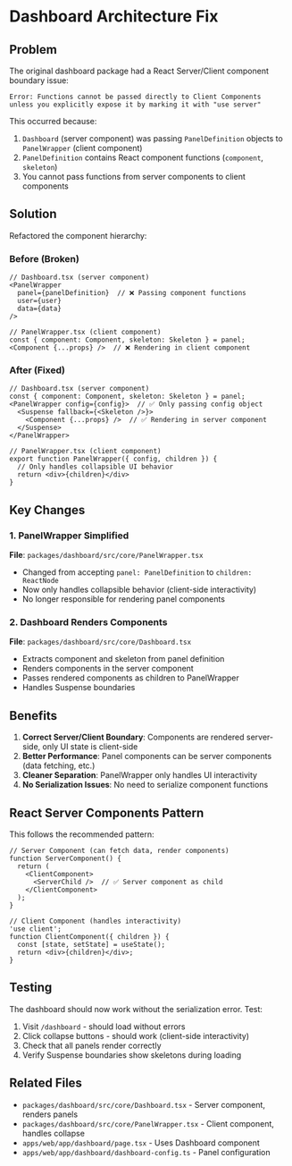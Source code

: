 # Dashboard Architecture Fix

## Problem

The original dashboard package had a React Server/Client component boundary issue:

```
Error: Functions cannot be passed directly to Client Components 
unless you explicitly expose it by marking it with "use server"
```

This occurred because:
1. `Dashboard` (server component) was passing `PanelDefinition` objects to `PanelWrapper` (client component)
2. `PanelDefinition` contains React component functions (`component`, `skeleton`)
3. You cannot pass functions from server components to client components

## Solution

Refactored the component hierarchy:

### Before (Broken)
```tsx
// Dashboard.tsx (server component)
<PanelWrapper 
  panel={panelDefinition}  // ❌ Passing component functions
  user={user}
  data={data}
/>

// PanelWrapper.tsx (client component)
const { component: Component, skeleton: Skeleton } = panel;
<Component {...props} />  // ❌ Rendering in client component
```

### After (Fixed)
```tsx
// Dashboard.tsx (server component)
const { component: Component, skeleton: Skeleton } = panel;
<PanelWrapper config={config}>  // ✅ Only passing config object
  <Suspense fallback={<Skeleton />}>
    <Component {...props} />  // ✅ Rendering in server component
  </Suspense>
</PanelWrapper>

// PanelWrapper.tsx (client component)
export function PanelWrapper({ config, children }) {
  // Only handles collapsible UI behavior
  return <div>{children}</div>
}
```

## Key Changes

### 1. PanelWrapper Simplified
**File**: `packages/dashboard/src/core/PanelWrapper.tsx`

- Changed from accepting `panel: PanelDefinition` to `children: ReactNode`
- Now only handles collapsible behavior (client-side interactivity)
- No longer responsible for rendering panel components

### 2. Dashboard Renders Components
**File**: `packages/dashboard/src/core/Dashboard.tsx`

- Extracts component and skeleton from panel definition
- Renders components in the server component
- Passes rendered components as children to PanelWrapper
- Handles Suspense boundaries

## Benefits

1. **Correct Server/Client Boundary**: Components are rendered server-side, only UI state is client-side
2. **Better Performance**: Panel components can be server components (data fetching, etc.)
3. **Cleaner Separation**: PanelWrapper only handles UI interactivity
4. **No Serialization Issues**: No need to serialize component functions

## React Server Components Pattern

This follows the recommended pattern:

```tsx
// Server Component (can fetch data, render components)
function ServerComponent() {
  return (
    <ClientComponent>
      <ServerChild />  // ✅ Server component as child
    </ClientComponent>
  );
}

// Client Component (handles interactivity)
'use client';
function ClientComponent({ children }) {
  const [state, setState] = useState();
  return <div>{children}</div>;
}
```

## Testing

The dashboard should now work without the serialization error. Test:

1. Visit `/dashboard` - should load without errors
2. Click collapse buttons - should work (client-side interactivity)
3. Check that all panels render correctly
4. Verify Suspense boundaries show skeletons during loading

## Related Files

- `packages/dashboard/src/core/Dashboard.tsx` - Server component, renders panels
- `packages/dashboard/src/core/PanelWrapper.tsx` - Client component, handles collapse
- `apps/web/app/dashboard/page.tsx` - Uses Dashboard component
- `apps/web/app/dashboard/dashboard-config.ts` - Panel configuration
